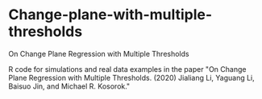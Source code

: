 # Change-plane-with-multiple-thresholds

On Change Plane Regression with Multiple Thresholds

R code for simulations and real data examples in the paper "On Change Plane Regression with Multiple Thresholds. (2020) Jialiang Li, Yaguang Li, Baisuo Jin, and Michael R. Kosorok."
